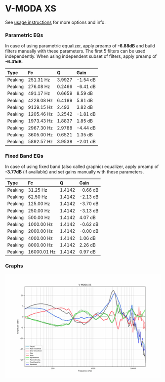 # V-MODA XS
See [usage instructions](https://github.com/jaakkopasanen/AutoEq#usage) for more options and info.

### Parametric EQs
In case of using parametric equalizer, apply preamp of **-6.88dB** and build filters manually
with these parameters. The first 5 filters can be used independently.
When using independent subset of filters, apply preamp of **-6.41dB**.

| Type    | Fc         |      Q | Gain     |
|:--------|:-----------|:-------|:---------|
| Peaking | 251.31 Hz  | 3.9927 | -1.54 dB |
| Peaking | 276.08 Hz  | 0.2466 | -6.41 dB |
| Peaking | 491.17 Hz  | 0.6659 | 8.59 dB  |
| Peaking | 4228.08 Hz | 6.4189 | 5.81 dB  |
| Peaking | 9139.15 Hz | 2.493  | 3.82 dB  |
| Peaking | 1205.46 Hz | 3.2542 | -1.81 dB |
| Peaking | 1973.43 Hz | 1.8837 | 1.85 dB  |
| Peaking | 2967.30 Hz | 2.9788 | -4.44 dB |
| Peaking | 3605.00 Hz | 0.6521 | 1.35 dB  |
| Peaking | 5892.57 Hz | 3.9538 | -2.01 dB |

### Fixed Band EQs
In case of using fixed band (also called graphic) equalizer, apply preamp of **-3.77dB**
(if available) and set gains manually with these parameters.

| Type    | Fc          |      Q | Gain     |
|:--------|:------------|:-------|:---------|
| Peaking | 31.25 Hz    | 1.4142 | -0.66 dB |
| Peaking | 62.50 Hz    | 1.4142 | -2.13 dB |
| Peaking | 125.00 Hz   | 1.4142 | -3.70 dB |
| Peaking | 250.00 Hz   | 1.4142 | -3.13 dB |
| Peaking | 500.00 Hz   | 1.4142 | 4.07 dB  |
| Peaking | 1000.00 Hz  | 1.4142 | -0.62 dB |
| Peaking | 2000.00 Hz  | 1.4142 | -0.00 dB |
| Peaking | 4000.00 Hz  | 1.4142 | 1.06 dB  |
| Peaking | 8000.00 Hz  | 1.4142 | 2.26 dB  |
| Peaking | 16000.01 Hz | 1.4142 | 0.97 dB  |

### Graphs
![](./V-MODA%20XS.png)